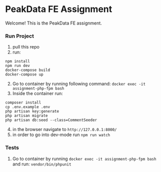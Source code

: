 # PeakData FE Assignment

Welcome! This is the PeakData FE assignment.


### Run Project

1. pull this repo
1. run:
```
npm install
npm run dev
docker-compose build
docker-compose up
```
2. Go to container by running following command:
``` docker exec -it assignment-php-fpm bash ```
3. Inside the container run:
```
composer install
cp .env.example .env
php artisan key:generate
php artisan migrate
php artisan db:seed --class=CommentSeeder
```
4. in the browser navigate to `http://127.0.0.1:8000/`
5. in order to go into dev-mode run `npm run watch`

### Tests
1. Go to container by running ``` docker exec -it assignment-php-fpm bash ``` and run:
``` vendor/bin/phpunit ```
